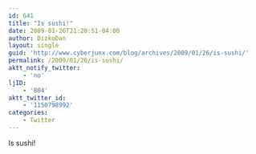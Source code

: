 ```yaml
---
id: 641
title: "Is sushi!"
date: 2009-01-26T21:20:51-04:00
author: DizkoDan
layout: single
guid: 'http://www.cyberjunx.com/blog/archives/2009/01/26/is-sushi/'
permalink: /2009/01/26/is-sushi/
aktt_notify_twitter:
    - 'no'
ljID:
    - '804'
aktt_twitter_id:
    - '1150798992'
categories:
    - Twitter
---
```


Is sushi!